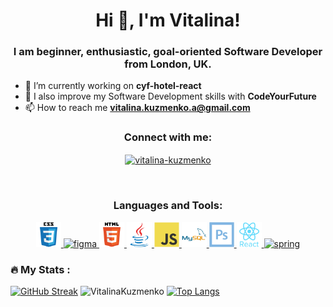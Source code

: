 <h1 align="center">Hi 👋, I'm Vitalina!</h1>
<h3 align="center">I am beginner, enthusiastic, goal-oriented Software Developer from London, UK.</h3>

- 🔭 I’m currently working on **cyf-hotel-react**
- 👀 I also improve my Software Development skills with **CodeYourFuture**
- 📫 How to reach me **vitalina.kuzmenko.a@gmail.com**


<h3 align="center">Connect with me:</h3>
<p align="center">
<a href="https://linkedin.com/in/vitalina-kuzmenko" target="blank"><img align="center" src="https://raw.githubusercontent.com/rahuldkjain/github-profile-readme-generator/master/src/images/icons/Social/linked-in-alt.svg" alt="vitalina-kuzmenko" height="30" width="40" /></a>
</p>

<div id="header" align="center">
  <img src="https://komarev.com/ghpvc/?username=VitalinaKuzmenko&style=flat-square&color=green" alt=""/>
</div>

<h3 align="center">Languages and Tools:</h3>
<p align="center"> <a href="https://www.w3schools.com/css/" target="_blank" rel="noreferrer"> <img src="https://raw.githubusercontent.com/devicons/devicon/master/icons/css3/css3-original-wordmark.svg" alt="css3" width="40" height="40"/> </a> <a href="https://www.figma.com/" target="_blank" rel="noreferrer"> <img src="https://www.vectorlogo.zone/logos/figma/figma-icon.svg" alt="figma" width="40" height="40"/> </a> <a href="https://www.w3.org/html/" target="_blank" rel="noreferrer"> <img src="https://raw.githubusercontent.com/devicons/devicon/master/icons/html5/html5-original-wordmark.svg" alt="html5" width="40" height="40"/> </a> <a href="https://www.java.com" target="_blank" rel="noreferrer"> <img src="https://raw.githubusercontent.com/devicons/devicon/master/icons/java/java-original.svg" alt="java" width="40" height="40"/> </a> <a href="https://developer.mozilla.org/en-US/docs/Web/JavaScript" target="_blank" rel="noreferrer"> <img src="https://raw.githubusercontent.com/devicons/devicon/master/icons/javascript/javascript-original.svg" alt="javascript" width="40" height="40"/> </a> <a href="https://www.mysql.com/" target="_blank" rel="noreferrer"> <img src="https://raw.githubusercontent.com/devicons/devicon/master/icons/mysql/mysql-original-wordmark.svg" alt="mysql" width="40" height="40"/> </a> <a href="https://www.photoshop.com/en" target="_blank" rel="noreferrer"> <img src="https://raw.githubusercontent.com/devicons/devicon/master/icons/photoshop/photoshop-line.svg" alt="photoshop" width="40" height="40"/> </a> <a href="https://reactjs.org/" target="_blank" rel="noreferrer"> <img src="https://raw.githubusercontent.com/devicons/devicon/master/icons/react/react-original-wordmark.svg" alt="react" width="40" height="40"/> </a> <a href="https://spring.io/" target="_blank" rel="noreferrer"> <img src="https://www.vectorlogo.zone/logos/springio/springio-icon.svg" alt="spring" width="40" height="40"/> </a> </p>


### :fire: My Stats :
[![GitHub Streak](http://github-readme-streak-stats.herokuapp.com?user=VitalinaKuzmenko&theme=react)](https://git.io/streak-stats)
<img src="https://github-readme-stats.vercel.app/api?username=VitalinaKuzmenko&show_icons=true&theme=react" alt="VitalinaKuzmenko" />
[![Top Langs](https://github-readme-stats.vercel.app/api/top-langs/?username=VitalinaKuzmenko&layout=compact&theme=react)](https://github.com/anuraghazra/github-readme-stats)
